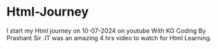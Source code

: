 # Html-Journey
I start my Html journey on 10-07-2024 on youtube With KG Coding By Prashant Sir .IT was an amazing 4 hrs video to watch for Html Learning.
